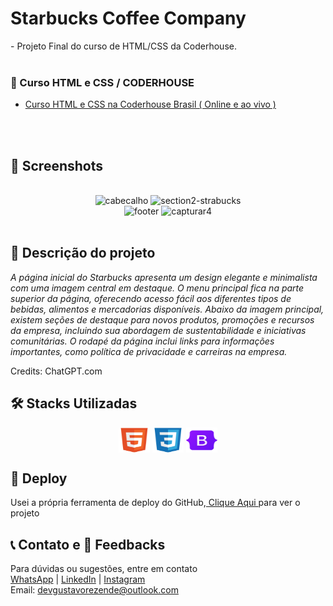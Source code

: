 # Starbucks Coffee Company

<div>- Projeto Final do curso de HTML/CSS da Coderhouse.</div><br>

### 🔗 Curso HTML e CSS / CODERHOUSE

<ul>
   <li><a href="https://www.coderhouse.com/br/online/html-e-css-br?pipe_source=google&pipe_medium=cpc&pipe_campaign=1&gad_source=1&gclid=CjwKCAiArva5BhBiEiwA-oTnXdKXDy0faZTbbcuuPI32_au1R-ibT_yewKIxztAy3KdOd5wh0FFunxoCr_QQAvD_BwE">Curso HTML e CSS na Coderhouse Brasil ( Online e ao vivo )</a></li>
</ul>


<br>
<br>

## 📸 Screenshots

<br>

<div>
<div align="center">
<img width="500px" alt="cabecalho" src="https://github.com/gabrielalencs/Starbucks-Coffee-Company/assets/127636935/b145d83e-3cad-421f-bfce-40037e6c53ab">
<img width="500px" height="200px" alt="section2-strabucks" src="https://github.com/gabrielalencs/Starbucks-Coffee-Company/assets/127636935/a5b36f47-655f-4594-8db0-1eedcc25e1b9">
<br>
<img width="500px" alt="footer" src="https://github.com/gabrielalencs/Starbucks-Coffee-Company/assets/127636935/5d56d85a-1784-4cd8-b527-6cde001c518b">
<img width="500px" alt="capturar4" src="https://github.com/gabrielalencs/Starbucks-Coffee-Company/assets/127636935/8afce86c-0e4e-436e-a293-d285495d5c4d">
</div>

<br>

## 📄 Descrição do projeto

<p>
   <i>A página inicial do Starbucks apresenta um design elegante e minimalista com uma imagem central em destaque. O menu principal fica na parte superior da página, oferecendo acesso fácil aos diferentes tipos de bebidas, alimentos e mercadorias disponíveis. Abaixo da imagem principal, existem seções de destaque para novos produtos, promoções e recursos da empresa, incluindo sua abordagem de sustentabilidade e iniciativas comunitárias. O rodapé da página inclui links para informações importantes, como política de privacidade e carreiras na empresa.</i>
</p>
   <span align="left" >Credits: ChatGPT.com</span>
 
 ## 🛠 Stacks Utilizadas
 
 <div align="center">
  <img align="center" alt="Alencar-HTML" height="40" width="50" src="https://raw.githubusercontent.com/devicons/devicon/master/icons/html5/html5-original.svg">
 <img align="center" alt="Alencar-CSS" height="40" width="50" src="https://raw.githubusercontent.com/devicons/devicon/master/icons/css3/css3-original.svg">
  <img align="center" alt="Alencar-HTML" height="40" width="50" src="https://raw.githubusercontent.com/devicons/devicon/master/icons/bootstrap/bootstrap-original.svg">
 </div>
 
 ## 🚀 Deploy
 
Usei a própria ferramenta de deploy do GitHub,<a href= "https://alerzendee.github.io/starbucksCopy/" target="_blank"> Clique Aqui </a> para ver o projeto
<br>

 ## 📞 Contato e 🤝 Feedbacks

Para dúvidas ou sugestões, entre em contato
<br>
<a href="https://wa.me/5512988848421">WhatsApp</a>&nbsp;|&nbsp;<a href="https://www.linkedin.com/in/gustavo-rezende-5a838133b/">LinkedIn</a>&nbsp;|&nbsp;<a href="https://www.instagram.com/rzendeee">Instagram</a>
 <br>
 Email: devgustavorezende@outlook.com

